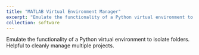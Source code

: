 ```yaml
---
title: "MATLAB Virtual Environment Manager"
excerpt: "Emulate the functionality of a Python virtual environment to isolate folders. <a href="https://www.mathworks.com/matlabcentral/fileexchange/123805-virtual-environment-manager-for-matlab?s_tid=prof_contriblnk" Find it on the MATLAB File Exchange</a>"
collection: software
---
```


Emulate the functionality of a Python virtual environment to isolate folders. Helpful to cleanly manage multiple projects.
